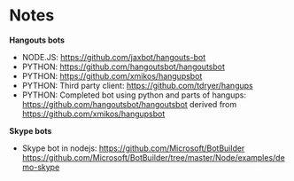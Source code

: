 # Notes
**Hangouts bots**
* NODE.JS: https://github.com/jaxbot/hangouts-bot
* PYTHON: https://github.com/hangoutsbot/hangoutsbot
* PYTHON: https://github.com/xmikos/hangupsbot
* PYTHON: Third party client: https://github.com/tdryer/hangups
* PYTHON: Completed bot using python and parts of hangups: https://github.com/hangoutsbot/hangoutsbot derived from https://github.com/xmikos/hangupsbot

**Skype bots**
* Skype bot in nodejs: https://github.com/Microsoft/BotBuilder https://github.com/Microsoft/BotBuilder/tree/master/Node/examples/demo-skype 
